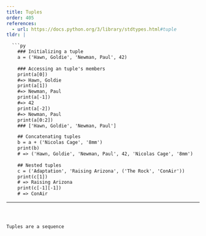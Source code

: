 ```yaml
---
title: Tuples
order: 405
references:
  - url: https://docs.python.org/3/library/stdtypes.html#tuple
tldr: |

  ```py
    ### Initializing a tuple
    a = ('Hawn, Goldie', 'Newman, Paul', 42)
    
    ### Accessing an tuple's members
    print(a[0])
    #=> Hawn, Goldie
    print(a[1])
    #=> Newman, Paul
    print(a[-1])
    #=> 42
    print(a[-2])
    #=> Newman, Paul
    print(a[0:2])
    ### ['Hawn, Goldie', 'Newman, Paul']

    ## Concatenating tuples
    b = a + ('Nicolas Cage', '8mm')
    print(b)
    # => ('Hawn, Goldie', 'Newman, Paul', 42, 'Nicolas Cage', '8mm')
    
    ## Nested tuples
    c = ('Adaptation', 'Raising Arizona', ('The Rock', 'ConAir'))
    print(c[1])
    # => Raising Arizona
    print(c[-1][-1])
    # => ConAir
  ```
---
```



Tuples are a sequence
